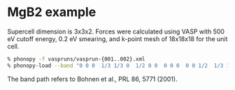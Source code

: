 # MgB2 example

Supercell dimension is 3x3x2. Forces were calculated using VASP with 500 eV
cutoff energy, 0.2 eV smearing, and k-point mesh of 18x18x18 for the unit cell.

```bash
% phonopy -f vaspruns/vasprun-{001..002}.xml
% phonopy-load --band "0 0 0  1/3 1/3 0  1/2 0 0  0 0 0  0 0 1/2  1/3 1/3 1/2  1/2 0 1/2  0 0 1/2" -p
```

The band path refers to Bohnen et al., PRL 86, 5771 (2001).
